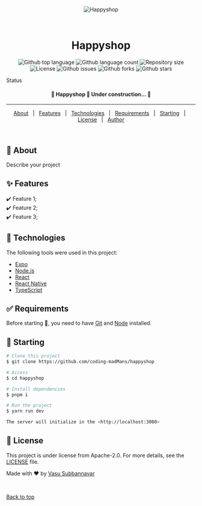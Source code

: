 <div align="center" id="top"> 
  <img src="./.github/app.gif" alt="Happyshop" />

&#xa0;

  <!-- <a href="https://happyshop.netlify.app">Demo</a> -->
</div>

<h1 align="center">Happyshop</h1>

<p align="center">
  <img alt="Github top language" src="https://img.shields.io/github/languages/top/Vasu7777py/happyshop?color=56BEB8">

  <img alt="Github language count" src="https://img.shields.io/github/languages/count/Vasu7777py/happyshop?color=56BEB8">

  <img alt="Repository size" src="https://img.shields.io/github/repo-size/Vasu7777py/happyshop?color=56BEB8">

  <img alt="License" src="https://img.shields.io/github/license/Vasu7777py/happyshop?color=56BEB8">

  <img alt="Github issues" src="https://img.shields.io/github/issues/Vasu7777py/happyshop?color=56BEB8" />

  <img alt="Github forks" src="https://img.shields.io/github/forks/Vasu7777py/happyshop?color=56BEB8" />

  <img alt="Github stars" src="https://img.shields.io/github/stars/Vasu7777py/happyshop?color=56BEB8" />
</p>

Status

<h4 align="center"> 
	🚧  Happyshop 🚀 Under construction...  🚧
</h4>

<hr>

<p align="center">
  <a href="#dart-about">About</a> &#xa0; | &#xa0; 
  <a href="#sparkles-features">Features</a> &#xa0; | &#xa0;
  <a href="#rocket-technologies">Technologies</a> &#xa0; | &#xa0;
  <a href="#white_check_mark-requirements">Requirements</a> &#xa0; | &#xa0;
  <a href="#checkered_flag-starting">Starting</a> &#xa0; | &#xa0;
  <a href="#memo-license">License</a> &#xa0; | &#xa0;
  <a href="https://github.com/Vasu7777py" target="_blank">Author</a>
</p>

<br>

## :dart: About

Describe your project

## :sparkles: Features

:heavy_check_mark: Feature 1;\
:heavy_check_mark: Feature 2;\
:heavy_check_mark: Feature 3;

## :rocket: Technologies

The following tools were used in this project:

- [Expo](https://expo.io/)
- [Node.js](https://nodejs.org/en/)
- [React](https://pt-br.reactjs.org/)
- [React Native](https://reactnative.dev/)
- [TypeScript](https://www.typescriptlang.org/)

## :white_check_mark: Requirements

Before starting :checkered_flag:, you need to have [Git](https://git-scm.com) and [Node](https://nodejs.org/en/) installed.

## :checkered_flag: Starting

```bash
# Clone this project
$ git clone https://github.com/coding-madMans/happyshop

# Access
$ cd happyshop

# Install dependencies
$ pnpm i

# Run the project
$ yarn run dev

The server will initialize in the <http://localhost:3000>
```

## :memo: License

This project is under license from Apache-2.0. For more details, see the [LICENSE](LICENSE.md) file.

Made with :heart: by <a href="https://github.com/Vasu7777py" target="_blank">Vasu Subbannavar</a>

&#xa0;

<a href="#top">Back to top</a>
